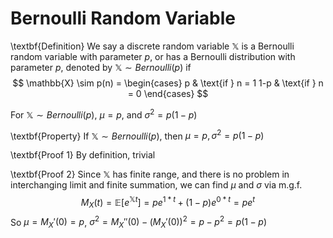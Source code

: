 # Bernoulli Random Variable
\textbf{Definition} We say a discrete random variable $\mathbb{X}$ is a Bernoulli random variable with parameter $p$, or has a Bernoulli distribution with parameter $p$, denoted by $\mathbb{X} \sim Bernoulli(p)$ if
$$
 \mathbb{X} \sim p(n) =
  \begin{cases}
   p & \text{if } n = 1  
   1-p       & \text{if } n = 0
  \end{cases}
$$ 

For $\mathbb{X} \sim Bernoulli(p)$, $\mu = p$, and $\sigma^2 = p(1-p)$ 

\textbf{Property} If $\mathbb{X} \sim Bernoulli(p)$, then $\mu = p, \sigma^2 = p(1-p)$ 

\textbf{Proof 1}
By definition, trivial 

\textbf{Proof 2}
Since $\mathbb{X}$ has finite range, and there is no problem in interchanging limit and finite summation, we can find $\mu$ and $\sigma$ via m.g.f.
$$M_X(t) = \mathbb{E}[e^{\mathbb{X}t}] = pe^{1*t} + (1-p)e^{0*t} = pe^t$$
So $\mu = M_X'(0) = p$, $\sigma^2 = M_X''(0) - (M_X'(0))^2 = p-p^2 = p(1-p)$

